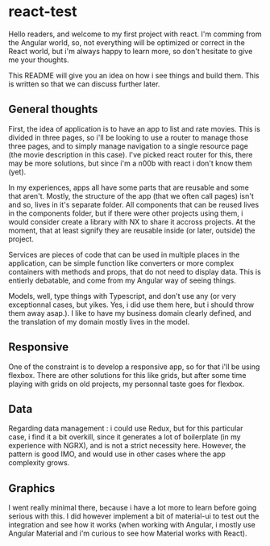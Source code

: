# react-test

Hello readers, and welcome to my first project with react. I'm comming from the Angular world, so, not everything will be optimized or correct in the React world, but i'm always happy to learn more, so don't hesitate to give me your thoughts.

This README will give you an idea on how i see things and build them. This is written so that we can discuss further later.

## General thoughts

First, the idea of application is to have an app to list and rate movies. This is divided in three pages, so i'll be looking to use a router to manage those three pages, and to simply manage navigation to a single resource page (the movie description in this case). I've picked react router for this, there may be more solutions, but since i'm a n00b with react i don't know them (yet).

In my experiences, apps all have some parts that are reusable and some that aren't. Mostly, the structure of the app (that we often call pages) isn't and so, lives in it's separate folder. All components that can be reused lives in the components folder, but if there were other projects using them, i would consider create a library with NX to share it accross projects. At the moment, that at least signify they are reusable inside (or later, outside) the project.

Services are pieces of code that can be used in multiple places in the application, can be simple function like converters or more complex containers with methods and props, that do not need to display data. This is entierly debatable, and come from my Angular way of seeing things.

Models, well, type things with Typescript, and don't use any (or very exceptionnal cases, but yikes. Yes, i did use them here, but i should throw them away asap.). I like to have my business domain clearly defined, and the translation of my domain mostly lives in the model.

## Responsive

One of the constraint is to develop a responsive app, so for that i'll be using flexbox. There are other solutions for this like grids, but after some time playing with grids on old projects, my personnal taste goes for flexbox.

## Data

Regarding data management : i could use Redux, but for this particular case, i find it a bit overkill, since it generates a lot of boilerplate (in my experience with NGRX), and is not a strict necessity here. However, the pattern is good IMO, and would use in other cases where the app complexity grows.

## Graphics

I went really minimal there, because i have a lot more to learn before going serious with this. I did however implement a bit of material-ui to test out the integration and see how it works (when working with Angular, i mostly use Angular Material and i'm curious to see how Material works with React).
